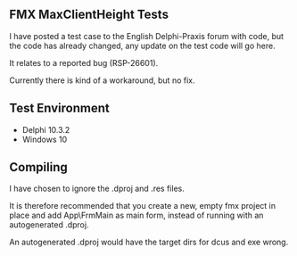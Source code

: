 ## FMX MaxClientHeight Tests

I have posted a test case to the English Delphi-Praxis forum with code,
but the code has already changed, any update on the test code will go here.

It relates to a reported bug (RSP-26601).

Currently there is kind of a workaround, but no fix.

## Test Environment

- Delphi 10.3.2
- Windows 10

## Compiling

I have chosen to ignore the .dproj and .res files.

It is therefore recommended that you create a new, empty fmx project in place and add App\FrmMain as main form,
instead of running with an autogenerated .dproj.

An autogenerated .dproj would have the target dirs for dcus and exe wrong.
